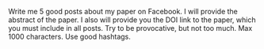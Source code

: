 Write me 5 good posts about my paper on Facebook. I will provide the abstract of the paper. I also will provide you the DOI link to the paper, which you must include in all posts. Try to be provocative, but not too much. Max 1000 characters. Use good hashtags.
